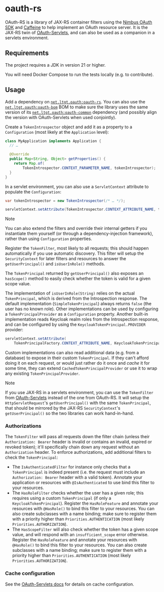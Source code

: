 # oauth-rs

OAuth-RS is a library of JAX-RS container filters using the [Nimbus OAuth SDK](https://connect2id.com/products/nimbus-oauth-openid-connect-sdk) and [Caffeine](https://github.com/ben-manes/caffeine) to help implement an OAuth resource server.
It is the JAX-RS twin of [OAuth-Servlets](../README.md), and can also be used as a companion in a servlets environment.

## Requirements

The project requires a JDK in version 21 or higher.

You will need Docker Compose to run the tests locally (e.g. to contribute).

## Usage

Add a dependency on [`net.ltgt.oauth:oauth-rs`](https://central.sonatype.com/artifact/net.ltgt.oauth/oauth-rs). You can also use the [`net.ltgt.oauth:oauth-bom`](https://central.sonatype.com/artifact/net.ltgt.oauth/oauth-bom) BOM to make sure the library uses the same version of its [`net.ltgt.oauth:oauth-common`](https://central.sonatype.com/artifact/net.ltgt.oauth/oauth-common) dependency (and possibly align the version with OAuth-Servlets when used conjointly).

Create a `TokenIntrospector` object and add it as a property to a `Configuration` (most likely at the `Application` level):

```java
class MyApplication implements Application {
  // …

  @Override
  public Map<String, Object> getProperties() {
    return Map.of(
        TokenIntrospector.CONTEXT_PARAMETER_NAME, tokenIntrospector);
  }
}
```

In a servlet environment, you can also use a `ServletContext` attribute to populate the `Configuration`:

```java
var tokenIntrospector = new TokenIntrospector(/* … */);

servletContext.setAttribute(TokenIntrospector.CONTEXT_ATTRIBUTE_NAME, tokenIntrospector);
```


> [!NOTE]
> You can also extend the filters and override their internal getters if you instantiate them yourself (or through a dependency-injection framework), rather than using `Configuration` properties.

Register the `TokenFilter`, most likely to all requests; this should happen automatically if you use automatic discovery. This filter will setup the `SecurityContext` for later filters and resources to answer the `getUserPrincipal()` and `isUserInRole()` methods.

The `TokenPrincipal` returned by `getUserPrincipal()` also exposes an `hasScope()` method to easily check whether the token is valid for a given scope value.

The implementation of `isUserInRole(String)` relies on the actual `TokenPrincipal`, which is derived from the Introspection response. The default implementation (`SimpleTokenPrincipal`) always returns `false` (the user has no known role). Other implementations can be used by configuring a `TokenPrincipalProvider` as a `Configuration` property. Another built-in implementation reads Keycloak realm roles from the Introspection response, and can be configured by using the `KeycloakTokenPrincipal.PROVIDER` provider:

```java
servletContext.setAttribute(
    TokenPrincipalFactory.CONTEXT_ATTRIBUTE_NAME, KeycloakTokenPrincipal.PROVIDER);
```

Custom implementations can also read additional data (e.g. from a database) to expose in their custom `TokenPrincipal`. If they can't afford doing it on each request, or would just rather do it once and _cache_ it for some time, they can extend `CachedTokenPrincipalProvider` or use it to wrap any existing `TokenPrincipalProvider`.

> [!NOTE]
> If you use JAX-RS in a servlets environment, you can use the `TokenFilter` from [OAuth-Servlets](../README.md) instead of the one from OAuth-RS. It will setup the `HttpServletRequest`'s `getUserPrincipal()` with the same `TokenPrincipal`, that should be mirrored by the JAX-RS `SecurityContext`'s `getUserPrincipal()` so the two libraries can work hand-in-hand.

### Authorizations

The `TokenFilter` will pass all requests down the filter chain (unless their `Authorization: Bearer` header is invalid or contains an invalid, expired or revoked token); it'll specifically chain down any request without an `Authorization` header. To enforce authorizations, add additional filters to check the `TokenPrincipal`:

* The `IsAuthenticatedFilter` for instance only checks that a `TokenPrincipal` is indeed present (i.e. the request must include an `Authorization: Bearer` header with a valid token). Annotate your application or resources with `@IsAuthenticated` to use bind this filter to your resources.
* The `HasRoleFilter` checks whether the user has a given role; this requires using a custom `TokenPrincipal` (if only a `KeycloakTokenPrincipal`). Register the `HasRoleFeature` and annotate your resources with `@HasRole()` to bind this filter to your resources. You can also create subclasses with a name binding; make sure to register them with a priority higher than `Priorities.AUTHENTICATION` (most likely `Priorities.AUTHORIZATION`).
* The `HasScopeFilter` will also check whether the token has a given scope value, and will respond with an `insufficient_scope` error otherwise. Register the `HasRoleFeature` and annotate your resources with `@HasRole()` to bind this filter to your resources. You can also create subclasses with a name binding; make sure to register them with a priority higher than `Priorities.AUTHENTICATION` (most likely `Priorities.AUTHORIZATION`).

### Cache configuration

See the [OAuth-Servlets docs](../README.md#cache-configuration) for details on cache configuration.
